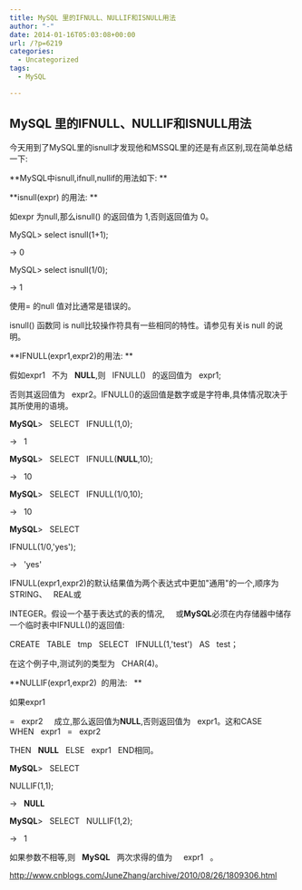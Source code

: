 ```yaml
---
title: MySQL 里的IFNULL、NULLIF和ISNULL用法
author: "-"
date: 2014-01-16T05:03:08+00:00
url: /?p=6219
categories:
  - Uncategorized
tags:
  - MySQL

---
```

## MySQL 里的IFNULL、NULLIF和ISNULL用法
今天用到了MySQL里的isnull才发现他和MSSQL里的还是有点区别,现在简单总结一下: 

**MySQL中isnull,ifnull,nullif的用法如下: **

**isnull(expr) 的用法: **
  
如expr 为null,那么isnull() 的返回值为 1,否则返回值为 0。
  
MySQL> select isnull(1+1);
  
-> 0
  
MySQL> select isnull(1/0);
  
-> 1
  
使用= 的null 值对比通常是错误的。

isnull() 函数同 is null比较操作符具有一些相同的特性。请参见有关is null 的说明。

**IFNULL(expr1,expr2)的用法: **

假如expr1   不为   **NULL**,则   IFNULL()   的返回值为   expr1;
  
否则其返回值为   expr2。IFNULL()的返回值是数字或是字符串,具体情况取决于其所使用的语境。

**MySQL**>   SELECT   IFNULL(1,0);
  
->   1
  
**MySQL**>   SELECT   IFNULL(**NULL**,10);
  
->   10
  
**MySQL**>   SELECT   IFNULL(1/0,10);
  
->   10
  
**MySQL**>   SELECT
  
IFNULL(1/0,'yes');

->   'yes'

IFNULL(expr1,expr2)的默认结果值为两个表达式中更加"通用"的一个,顺序为STRING、   REAL或
  
INTEGER。假设一个基于表达式的表的情况,     或**MySQL**必须在内存储器中储存一个临时表中IFNULL()的返回值: 
  
CREATE   TABLE   tmp   SELECT   IFNULL(1,'test')   AS   test；
  
在这个例子中,测试列的类型为   CHAR(4)。
  
**NULLIF(expr1,expr2)  的用法:   **
  
如果expr1
  
=   expr2     成立,那么返回值为**NULL**,否则返回值为   expr1。这和CASE   WHEN   expr1   =   expr2
  
THEN   **NULL**   ELSE   expr1   END相同。
  
**MySQL**>   SELECT
  
NULLIF(1,1);

->   **NULL**
  
**MySQL**>   SELECT   NULLIF(1,2);
  
->   1
  
如果参数不相等,则   **MySQL**   两次求得的值为     expr1   。

http://www.cnblogs.com/JuneZhang/archive/2010/08/26/1809306.html